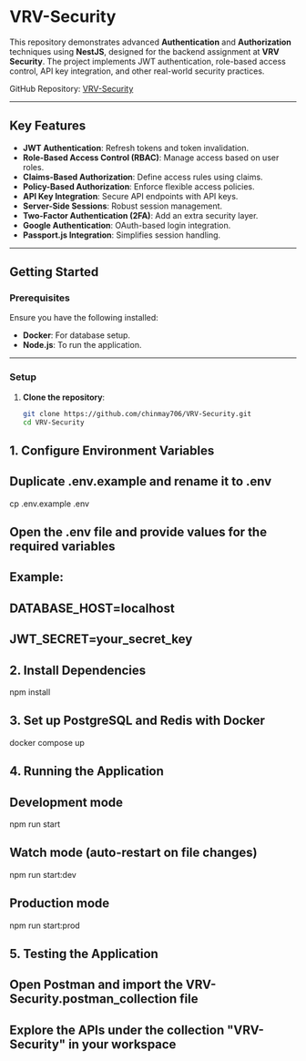 # VRV-Security  

This repository demonstrates advanced **Authentication** and **Authorization** techniques using **NestJS**, designed for the backend assignment at **VRV Security**. The project implements JWT authentication, role-based access control, API key integration, and other real-world security practices.  

GitHub Repository: [VRV-Security](https://github.com/chinmay706/VRV-Security.git)  

---

## Key Features  

- **JWT Authentication**: Refresh tokens and token invalidation.  
- **Role-Based Access Control (RBAC)**: Manage access based on user roles.  
- **Claims-Based Authorization**: Define access rules using claims.  
- **Policy-Based Authorization**: Enforce flexible access policies.  
- **API Key Integration**: Secure API endpoints with API keys.  
- **Server-Side Sessions**: Robust session management.  
- **Two-Factor Authentication (2FA)**: Add an extra security layer.  
- **Google Authentication**: OAuth-based login integration.  
- **Passport.js Integration**: Simplifies session handling.  

---

## Getting Started  

### Prerequisites  

Ensure you have the following installed:  
- **Docker**: For database setup.  
- **Node.js**: To run the application.  

---

### Setup  

1. **Clone the repository**:  
   ```bash  
   git clone https://github.com/chinmay706/VRV-Security.git  
   cd VRV-Security  
## 1. Configure Environment Variables  
## Duplicate .env.example and rename it to .env  
cp .env.example .env  

## Open the .env file and provide values for the required variables  
## Example:  
## DATABASE_HOST=localhost  
## JWT_SECRET=your_secret_key  

## 2. Install Dependencies  
npm install  

## 3. Set up PostgreSQL and Redis with Docker  
docker compose up  

## 4. Running the Application  

## Development mode  
npm run start  

## Watch mode (auto-restart on file changes)  
npm run start:dev  

## Production mode  
npm run start:prod  

## 5. Testing the Application  
## Open Postman and import the VRV-Security.postman_collection file  
## Explore the APIs under the collection "VRV-Security" in your workspace
